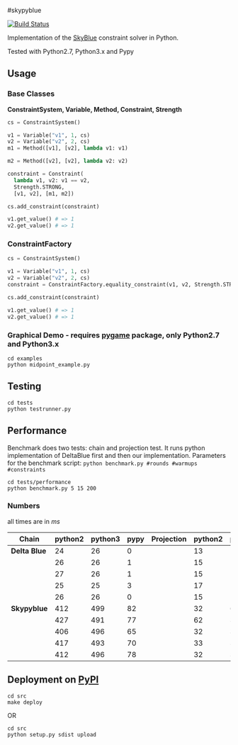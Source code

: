 #skypyblue

[![Build Status](https://travis-ci.org/knub/skypyblue.svg)](https://travis-ci.org/knub/skypyblue)

Implementation of the [SkyBlue](https://www.cs.washington.edu/research/constraints/solvers/skyblue-tr-92.html) constraint solver in Python.

Tested with Python2.7, Python3.x and Pypy

## Usage

### Base Classes
**ConstraintSystem, Variable, Method, Constraint, Strength** 

```python
cs = ConstraintSystem()

v1 = Variable("v1", 1, cs)
v2 = Variable("v2", 2, cs)
m1 = Method([v1], [v2], lambda v1: v1)

m2 = Method([v2], [v2], lambda v2: v2)

constraint = Constraint(
  lambda v1, v2: v1 == v2,
  Strength.STRONG,
  [v1, v2], [m1, m2])

cs.add_constraint(constraint)

v1.get_value() # => 1
v2.get_value() # => 1
```

### ConstraintFactory

```python
cs = ConstraintSystem()

v1 = Variable("v1", 1, cs)
v2 = Variable("v2", 2, cs)
constraint = ConstraintFactory.equality_constraint(v1, v2, Strength.STRONG)

cs.add_constraint(constraint)

v1.get_value() # => 1
v2.get_value() # => 1
```

### Graphical Demo - requires [pygame](http://www.pygame.org/) package, only Python2.7 and Python3.x
```
cd examples
python midpoint_example.py
```

## Testing
```
cd tests
python testrunner.py
```

## Performance
Benchmark does two tests: chain and projection test. It runs python implementation of DeltaBlue first and then our implementation. Parameters for the benchmark script: `python benchmark.py #rounds #warmups #constraints`
```
cd tests/performance
python benchmark.py 5 15 200
```
### Numbers
all times are in *ms*

|**Chain**| python2 | python3 | pypy |**Projection**| python2 | python3 | pypy |
|     ---    |   ---  |  ---  |  --- | --- | --- | --- | --- |
| **Delta Blue** | 24  | 26 | 0 | | 13 | 16 | 6 |
|            | 26  | 26 | 1 | | 15 | 16 | 3 |
|            | 27  | 26 | 1 | | 15 | 18 | 3 |
|            | 25  | 25 | 3 | | 17 | 18 | 3 |
|            | 26  | 26 | 0 | | 15 | 16 | 3 |
| **Skypyblue**  | 412 | 499 | 82 | | 32 | 66 | 5 |
|            | 427 | 491 | 77 | | 62 | 38 | 5 |
|            | 406 | 496 | 65 | | 32 | 39 | 9 |
|            | 417 | 493 | 70 | | 33 | 39 | 6 |
|            | 412 | 496 | 78 | | 32 | 38 | 19 |


## Deployment on [PyPI](https://pypi.python.org/pypi/skypyblue)
``` 
cd src
make deploy
```

OR

``` 
cd src
python setup.py sdist upload 
```
